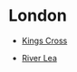# London

- [Kings Cross](/travels/england/london/kings-cross)

- [River Lea](/travels/england/london/river-lea)